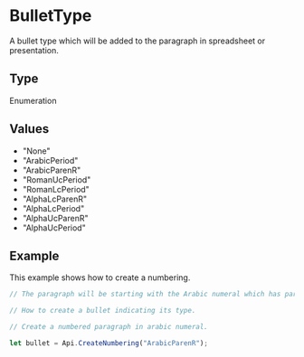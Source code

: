 # BulletType

A bullet type which will be added to the paragraph in spreadsheet or presentation.

## Type

Enumeration

## Values

- "None"
- "ArabicPeriod"
- "ArabicParenR"
- "RomanUcPeriod"
- "RomanLcPeriod"
- "AlphaLcParenR"
- "AlphaLcPeriod"
- "AlphaUcParenR"
- "AlphaUcPeriod"


## Example

This example shows how to create a numbering.

```javascript editor-xlsx
// The paragraph will be starting with the Arabic numeral which has parenthesis.

// How to create a bullet indicating its type.

// Create a numbered paragraph in arabic numeral.

let bullet = Api.CreateNumbering("ArabicParenR");
```
